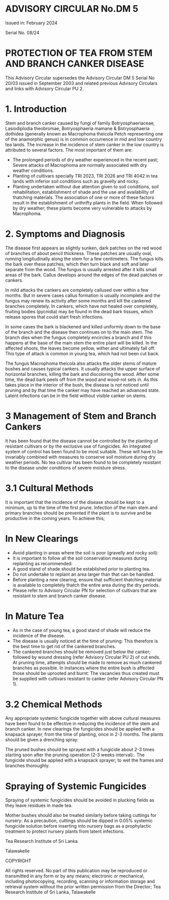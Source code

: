 # ADVISORY CIRCULAR No.DM 5

Issued in: February 2024

Serial No. 08/24

# PROTECTION OF TEA FROM STEM AND BRANCH CANKER DISEASE

This Advisory Circular supersedes the Advisory Circular DM 5 Serial No 20/03 issued in September 2003 and related previous Advisory Circulars and links with Advisory Circular PU 2.

# 1. Introduction

Stem and branch canker caused by fungi of family Botryosphaeriaceae, Lasiodiplodia theobromae, Botryosphaeria mamane & Botryosphaeria dothidea (generally known as Macrophoma theicola Petch representing one of the anamorphic genus) is in common occurrence in mid and low country tea lands. The increase in the incidence of stem canker in the low country is attributed to several factors. The most important of them are:

- The prolonged periods of dry weather experienced in the recent past; Severe attacks of Macrophoma are normally associated with dry weather conditions.
- Planting of cultivars specially TRI 2023, TRI 2026 and TRI 4042 in tea lands with inferior soil conditions such as gravelly and rocky.
- Planting undertaken without due attention given to soil conditions, soil rehabilitation, establishment of shade and the use and availability of thatching materials. The association of one or more of these factors result in the establishment of unthrifty plants in the field. When followed by dry weather; these plants become very vulnerable to attacks by Macrophoma.

# 2. Symptoms and Diagnosis

The disease first appears as slightly sunken, dark patches on the red wood of branches of about pencil thickness. These patches are usually oval, running longitudinally along the stem for a few centimeters. The fungus kills the bark over these patches, which then turn black and soft and later separate from the wood. The fungus is usually arrested after it kills small areas of the bark. Callus develops around the edges of the dead patches or cankers.

In mild attacks the cankers are completely callused over within a few months. But in severe cases callus formation is usually incomplete and the fungus may renew its activity after some months and kill the cankered branches completely. In cankers, which have not healed over completely, fruiting bodies (pycnidia) may be found in the dead bark tissues, which release spores that could start fresh infections.

In some cases the bark is blackened and killed uniformly down to the base of the branch and the disease then continues on to the main stem. The branch dies when the fungus completely encircles a branch and if this happens at the base of the main stem the entire plant will be killed. In the affected shoots, the leaves become yellow, wither and ultimately fall off. This type of attack is common in young tea, which had not been cut back.

The fungus Macrophoma theicola also attacks the older stems of mature bushes and causes typical cankers. It usually attacks the upper surface of horizontal branches, killing the bark and discoloring the wood. After some time, the dead bark peels off from the wood and wood-rot sets in. As this takes place in the interior of the bush, the disease is not noticed until pruning and by that time the canker may have reached an advanced state. Latent infections can be in the field without visible canker on stems.
# 3 Management of Stem and Branch Cankers

It has been found that the disease cannot be controlled by the planting of resistant cultivars or by the exclusive use of fungicides. An integrated system of control has been found to be most suitable. These will have to be invariably combined with measures to conserve soil moisture during dry weather periods. No tea cultivar has been found to be completely resistant to the disease under conditions of severe moisture stress.

# 3.1 Cultural Methods

It is important that the incidence of the disease should be kept to a minimum, up to the time of the first prune. Infection of the main stem and primary branches should be prevented if the plant is to survive and be productive in the coming years. To achieve this;

# In New Clearings

- Avoid planting in areas where the soil is poor (gravelly and rocky soil):
- It is important to follow all the soil conservation measures during replanting as recommended:
- A good stand of shade should be established prior to planting tea.
- Do not undertake to replant an area larger than that can be handled.
- Before planting a new clearing, ensure that sufficient thatching material is available to completely thatch the entire area during the dry periods.
- Please refer to Advisory Circular PN for selection of cultivars that are resistant to stem and branch canker disease.

# In Mature Tea

- As in the case of young tea, a good stand of shade will reduce the incidence of the disease.
- The disease is usually noticed at the time of pruning: This therefore is the best time to get rid of the cankered branches.
- The cankered branches should be removed just below the canker; followed by wound dressing (refer Advisory Circular PU 2) of cut ends. At pruning time, attempts should be made to remove as much cankered branches as possible. In instances where the entire bush is affected those should be uprooted and burnt: The vacancies thus created must be supplied with cultivars resistant to canker (refer Advisory Circular PN 1).

# 3.2 Chemical Methods

Any appropriate systemic fungicide together with above cultural measures have been found to be effective in reducing the incidence of the stem and branch canker. In new clearings the fungicides should be applied with a knapsack sprayer, from the time of planting, once in 2-3 months. The plants should be given a drenching spray:

The pruned bushes should be sprayed with a fungicide about 2-3 times starting soon after the pruning operation (2-3 weeks interval):. The fungicide should be applied with a knapsack sprayer; to wet the frames and branches thoroughly.
# Spraying of Systemic Fungicides

Spraying of systemic fungicides should be avoided in plucking fields as they leave residues in made tea.

Mother bushes should also be treated similarly before taking cuttings for nursery: As a precaution, cuttings should be dipped in 0.05% systemic fungicide solution before inserting into nursery bags as a prophylactic treatment to protect nursery plants from latent infections.

Tea Research Institute of Sri Lanka

Talawakelle

COPYRIGHT

All rights reserved. No part of this publication may be reproduced or transmitted in any form or by any means; electronic or mechanical, including photocopying, recording, scanning or information storage and retrieval system without the prior written permission from the Director; Tea Research Institute of Sri Lanka, Talawakelle